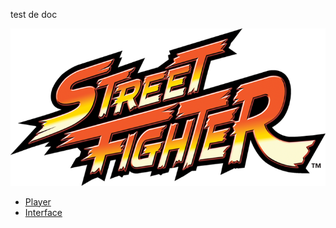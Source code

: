 test de doc

![Image of Yaktocat](../image/logo.png)

* [Player](Player.m.html)
* [Interface](Interface.m.html)

